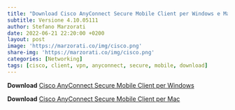 ```yaml
---
title: "Download Cisco AnyConnect Secure Mobile Client per Windows e Mac"
subtitle: Versione 4.10.05111
author: Stefano Marzorati
date: 2022-06-21 22:20:00 +0200
layout: post
image: 'https://marzorati.co/img/cisco.png'
share-img: 'https://marzorati.co/img/cisco.png'
categories: [Networking]
tags: [cisco, client, vpn, anyconnect, secure, mobile, download]
---
```

**Download** <a href="http://e.pc.cd/83PotalK" target="_blank">Cisco AnyConnect Secure Mobile Client per Windows</a>   

**Download** <a href="http://e.pc.cd/uGPotalK" target="_blank">Cisco AnyConnect Secure Mobile Client per Mac</a> 

